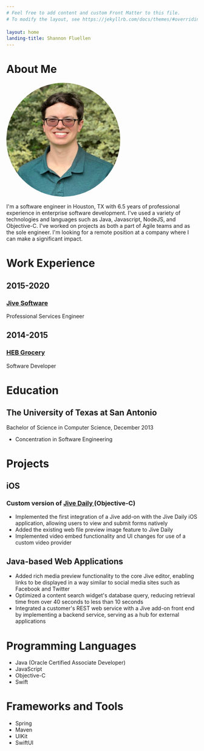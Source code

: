 ```yaml
---
# Feel free to add content and custom Front Matter to this file.
# To modify the layout, see https://jekyllrb.com/docs/themes/#overriding-theme-defaults

layout: home
landing-title: Shannon Fluellen
---
```

# About Me
<img src="/assets/img/ShannonFluellen.jpeg" width="300" style="border-radius: 100%; "/>

I'm a software engineer in Houston, TX with 6.5 years of professional experience in enterprise software development.
I've used a variety of technologies and languages such as Java, Javascript, NodeJS, and Objective-C.
I've worked on projects as both a part of Agile teams and as the sole engineer. I'm looking for a remote position at a
company where I can make a significant impact. 

# Work Experience
## 2015-2020
### <a href="https://www.jivesoftware.com">Jive Software <i class="fa fa-external-link fa-1" style="font-size: 14px;" aria-hidden="true"></i></a>
Professional Services Engineer
## 2014-2015 
### <a href="https://www.heb.com">HEB Grocery <i class="fa fa-external-link fa-1" style="font-size: 14px;" aria-hidden="true"></i></a>
Software Developer

# Education
## The University of Texas at San Antonio
Bachelor of Science in Computer Science, December 2013
- Concentration in Software Engineering 

# Projects
## iOS
### Custom version of <a href="https://apps.apple.com/us/app/jive-daily-hosted/id1158658042" >Jive Daily <i class="fa fa-external-link fa-1" style="font-size: 14px;" aria-hidden="true"></i></a> (Objective-C)
- Implemented the first integration of a Jive add-on with the Jive Daily iOS application, allowing users to view and submit forms natively 
- Added the existing web file preview image feature to Jive Daily 
- Implemented video embed functionality and UI changes for use of a custom video provider

## Java-based Web Applications
- Added rich media preview functionality to the core Jive editor, enabling links to be displayed in a way similar to
  social media sites such as Facebook and Twitter
- Optimized a content search widget's database query, reducing retrieval time from over 40 seconds to less than 10 seconds
- Integrated a customer's REST web service with a Jive add-on front end by implementing a backend service, serving as a hub 
  for external applications
 

# Programming Languages
- Java (Oracle Certified Associate Developer)
- JavaScript
- Objective-C
- Swift

# Frameworks and Tools
- Spring
- Maven
- UIKit
- SwiftUI

